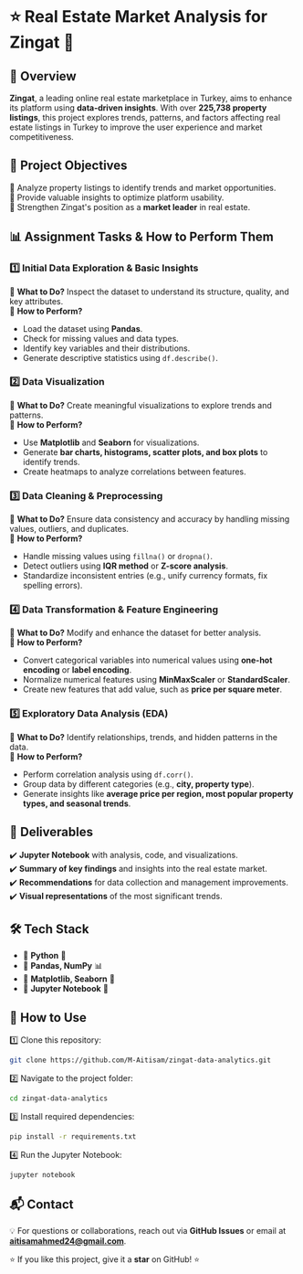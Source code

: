 # ⭐ Real Estate Market Analysis for Zingat 🏡

## 📌 Overview
**Zingat**, a leading online real estate marketplace in Turkey, aims to enhance its platform using **data-driven insights**. With over **225,738 property listings**, this project explores trends, patterns, and factors affecting real estate listings in Turkey to improve the user experience and market competitiveness.

## 🎯 Project Objectives
🔹 Analyze property listings to identify trends and market opportunities.  
🔹 Provide valuable insights to optimize platform usability.  
🔹 Strengthen Zingat's position as a **market leader** in real estate.  

## 📊 Assignment Tasks & How to Perform Them
### 1️⃣ Initial Data Exploration & Basic Insights
🔹 **What to Do?** Inspect the dataset to understand its structure, quality, and key attributes.  
🔹 **How to Perform?**
   - Load the dataset using **Pandas**.
   - Check for missing values and data types.
   - Identify key variables and their distributions.
   - Generate descriptive statistics using `df.describe()`.

### 2️⃣ Data Visualization
🔹 **What to Do?** Create meaningful visualizations to explore trends and patterns.  
🔹 **How to Perform?**
   - Use **Matplotlib** and **Seaborn** for visualizations.
   - Generate **bar charts, histograms, scatter plots, and box plots** to identify trends.
   - Create heatmaps to analyze correlations between features.

### 3️⃣ Data Cleaning & Preprocessing
🔹 **What to Do?** Ensure data consistency and accuracy by handling missing values, outliers, and duplicates.  
🔹 **How to Perform?**
   - Handle missing values using `fillna()` or `dropna()`.
   - Detect outliers using **IQR method** or **Z-score analysis**.
   - Standardize inconsistent entries (e.g., unify currency formats, fix spelling errors).

### 4️⃣ Data Transformation & Feature Engineering
🔹 **What to Do?** Modify and enhance the dataset for better analysis.  
🔹 **How to Perform?**
   - Convert categorical variables into numerical values using **one-hot encoding** or **label encoding**.
   - Normalize numerical features using **MinMaxScaler** or **StandardScaler**.
   - Create new features that add value, such as **price per square meter**.

### 5️⃣ Exploratory Data Analysis (EDA)
🔹 **What to Do?** Identify relationships, trends, and hidden patterns in the data.  
🔹 **How to Perform?**
   - Perform correlation analysis using `df.corr()`.
   - Group data by different categories (e.g., **city, property type**).
   - Generate insights like **average price per region, most popular property types, and seasonal trends**.

## 📂 Deliverables
✔️ **Jupyter Notebook** with analysis, code, and visualizations.  
✔️ **Summary of key findings** and insights into the real estate market.  
✔️ **Recommendations** for data collection and management improvements.  
✔️ **Visual representations** of the most significant trends.  

## 🛠 Tech Stack
- 📌 **Python** 🐍
- 📌 **Pandas, NumPy** 📊
- 📌 **Matplotlib, Seaborn** 🎨
- 📌 **Jupyter Notebook** 📓

## 🚀 How to Use
1️⃣ Clone this repository:  
   ```bash
   git clone https://github.com/M-Aitisam/zingat-data-analytics.git
   ```
2️⃣ Navigate to the project folder:  
   ```bash
   cd zingat-data-analytics
   ```
3️⃣ Install required dependencies:  
   ```bash
   pip install -r requirements.txt
   ```
4️⃣ Run the Jupyter Notebook:  
   ```bash
   jupyter notebook
   ```

## 📬 Contact
💡 For questions or collaborations, reach out via **GitHub Issues** or email at **aitisamahmed24@gmail.com**.  

⭐ If you like this project, give it a **star** on GitHub! ⭐

